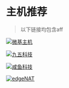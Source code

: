 # 主机推荐

> 以下链接均包含aff

[![微基主机](https://raw.githubusercontent.com/Ukenn2112/irobeta/master/img/idcwiki.png)](https://idc.wiki/aff.php?aff=956)

[![九五科技](https://raw.githubusercontent.com/Ukenn2112/irobeta/master/img/95idc.png)](https://my.95idc.com/aff/RVKACIRC)

[![咸鱼科技](https://raw.githubusercontent.com/Ukenn2112/irobeta/master/img/xianyu.png)](https://portal.saltyfish.io/aff.php?aff=109)

[![edgeNAT](https://raw.githubusercontent.com/Ukenn2112/irobeta/master/img/edgenat.png)](https://www.edgenat.com/aff.php?aff=701)
